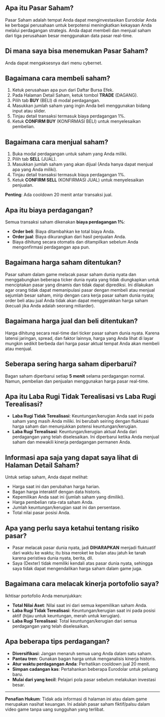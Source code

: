 ## Apa itu Pasar Saham?

Pasar Saham adalah tempat Anda dapat menginvestasikan Eurodolar Anda ke berbagai perusahaan untuk berpotensi meningkatkan kekayaan Anda melalui perdagangan strategis. Anda dapat membeli dan menjual saham dari tiga perusahaan besar menggunakan data pasar real-time.

## Di mana saya bisa menemukan Pasar Saham?

Anda dapat mengaksesnya dari menu cybernet.

## Bagaimana cara membeli saham?

1. Ketuk perusahaan apa pun dari Daftar Bursa Efek.
2. Pada Halaman Detail Saham, ketuk tombol **TRADE** (DAGANG).
3. Pilih tab **BUY** (BELI) di modal perdagangan.
4. Masukkan jumlah saham yang ingin Anda beli menggunakan bidang input atau slider.
5. Tinjau detail transaksi termasuk biaya perdagangan 1%.
6. Ketuk **CONFIRM BUY** (KONFIRMASI BELI) untuk menyelesaikan pembelian.

## Bagaimana cara menjual saham?

1. Buka modal perdagangan untuk saham yang Anda miliki.
2. Pilih tab **SELL** (JUAL).
3. Masukkan jumlah saham yang akan dijual (Anda hanya dapat menjual apa yang Anda miliki).
4. Tinjau detail transaksi termasuk biaya perdagangan 1%.
5. Ketuk **CONFIRM SELL** (KONFIRMASI JUAL) untuk menyelesaikan penjualan.

**Penting**: Ada cooldown 20 menit antar transaksi jual.

## Apa itu biaya perdagangan?

Semua transaksi saham dikenakan **biaya perdagangan 1%**:

- **Order beli**: Biaya ditambahkan ke total biaya Anda.
- **Order jual**: Biaya dikurangkan dari hasil penjualan Anda.
- Biaya dihitung secara otomatis dan ditampilkan sebelum Anda mengonfirmasi perdagangan apa pun.

## Bagaimana harga saham ditentukan?

Pasar saham dalam game melacak pasar saham dunia nyata dan menggabungkan beberapa ticker dunia nyata yang tidak diungkapkan untuk menciptakan pasar yang dinamis dan tidak dapat diprediksi. Ini dilakukan agar orang tidak dapat memanipulasi pasar dengan membeli atau menjual sejumlah besar saham, mirip dengan cara kerja pasar saham dunia nyata; order beli atau jual Anda tidak akan dapat menggerakkan harga saham (kecuali jika Anda adalah seorang miliarder).

## Bagaimana harga jual dan beli ditentukan?

Harga dihitung secara real-time dari ticker pasar saham dunia nyata. Karena latensi jaringan, spread, dan faktor lainnya, harga yang Anda lihat di layar mungkin sedikit berbeda dari harga pasar aktual tempat Anda akan membeli atau menjual.

## Seberapa sering harga saham diperbarui?

Bagan saham diperbarui setiap **5 menit** selama perdagangan normal. Namun, pembelian dan penjualan menggunakan harga pasar real-time.

## Apa itu Laba Rugi Tidak Terealisasi vs Laba Rugi Terealisasi?

- **Laba Rugi Tidak Terealisasi**: Keuntungan/kerugian Anda saat ini pada saham yang masih Anda miliki. Ini berubah seiring dengan fluktuasi harga saham dan menunjukkan potensi keuntungan/kerugian.
- **Laba Rugi Terealisasi**: Keuntungan/kerugian aktual Anda dari perdagangan yang telah diselesaikan. Ini diperbarui ketika Anda menjual saham dan mewakili kinerja perdagangan permanen Anda.

## Informasi apa saja yang dapat saya lihat di Halaman Detail Saham?

Untuk setiap saham, Anda dapat melihat:

- Harga saat ini dan perubahan harga harian.
- Bagan harga interaktif dengan data historis.
- Kepemilikan Anda saat ini (jumlah saham yang dimiliki).
- Harga pembelian rata-rata saham Anda.
- Jumlah keuntungan/kerugian saat ini dan persentase.
- Total nilai pasar posisi Anda.

## Apa yang perlu saya ketahui tentang risiko pasar?

- Pasar melacak pasar dunia nyata, jadi **DIHARAPKAN** menjadi fluktuatif dari waktu ke waktu;
  itu bisa meroket ke bulan atau jatuh ke tanah karena peristiwa dunia nyata, berita, dll.
- Saya (Dexter) tidak memiliki kendali atas pasar dunia nyata, sehingga saya tidak dapat mengendalikan harga saham dalam game juga.

## Bagaimana cara melacak kinerja portofolio saya?

Ikhtisar portofolio Anda menunjukkan:

- **Total Nilai Aset**: Nilai saat ini dari semua kepemilikan saham Anda.
- **Laba Rugi Tidak Terealisasi**: Keuntungan/kerugian saat ini pada posisi aktif (hijau untuk keuntungan, merah untuk kerugian).
- **Laba Rugi Terealisasi**: Total keuntungan/kerugian dari semua perdagangan yang telah diselesaikan.

## Apa beberapa tips perdagangan?

- **Diversifikasi**: Jangan menaruh semua uang Anda dalam satu saham.
- **Pantau tren**: Gunakan bagan harga untuk menganalisis kinerja historis.
- **Atur waktu perdagangan Anda**: Perhatikan cooldown jual 20 menit.
- **Simpan cadangan kas**: Pertahankan beberapa Eurodolar untuk peluang baru.
- **Mulai dari yang kecil**: Pelajari pola pasar sebelum melakukan investasi besar.

---

**Penafian Hukum**:
Tidak ada informasi di halaman ini atau dalam game merupakan nasihat keuangan. Ini adalah pasar saham fiktif/palsu dalam video game tanpa uang sungguhan yang terlibat.
